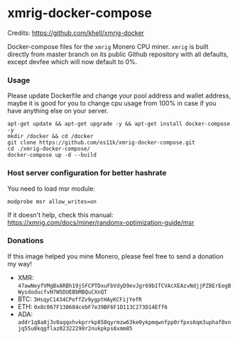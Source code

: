 xmrig-docker-compose
============

Credits:
https://github.com/khell/xmrig-docker

Docker-compose files for the `xmrig` Monero CPU miner. `xmrig` is built directly from master branch on its public Github repository with all defaults, except devfee which will now default to 0%.

### Usage
Please update Dockerfile and change your pool address and wallet address, maybe it is good for you to change cpu usage from 100% in case if you have anything else on your server.

```
apt-get update && apt-get upgrade -y && apt-get install docker-compose -y
mkdir /docker && cd /docker
git clone https://github.com/os11k/xmrig-docker-compose.git
cd ./xmrig-docker-compose/
docker-compose up -d --build
```

### Host server configuration for better hashrate
You need to load msr module:

```
modprobe msr allow_writes=on
```

If it doesn't help, check this manual:
https://xmrig.com/docs/miner/randomx-optimization-guide/msr

### Donations
If this image helped you mine Monero, please feel free to send a donation my way!

* XMR: `47awNeyfVMgBxARBh19jSFCPTDxuFbVdyD9evJgr69b1TCVAcXEAzvNdjjPZ8ErEegBWysdoducfvH7W5DUEBbMBQuCXnQT`
* BTC: `3HsqyC1434CPoffZv9ygptHAyKCFijYefR`
* ETH: `0x8c067F138684cebF7e39BF6F1D113C273D14Eff6`
* ADA: `addr1q8a8j3v0aqqxhvkprrkp858qyrmzw63ke0ykpmqwnfpp0rfpxs6qm3uphaf0xnjq55u8kqgflaz02322298r2nukpkps8xmm85`
